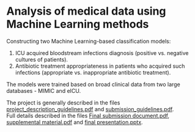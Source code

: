 # Analysis of medical data using Machine Learning methods

Constructing two Machine Learning-based classification models:
1. ICU acquired bloodstream infections diagnosis (positive vs. negative cultures of patients).
2. Antibiotic treatment appropriateness in patients who acquired such infections (appropriate vs. inappropriate antibiotic treatment).

The models were trained based on broad clinical data from two large databases - MIMIC and eICU.

The project is generally described in the files [project_description_guidelines.pdf](https://github.com/michalalayev/Analysis-of-medical-data-using-Machine-Learning-methods/blob/main/project_description_guidelines.pdf) and [submission_guidelines.pdf](https://github.com/michalalayev/Analysis-of-medical-data-using-Machine-Learning-methods/blob/main/submission_guidelines.pdf).\
Full details described in the files [Final submission document.pdf](https://github.com/michalalayev/Analysis-of-medical-data-using-Machine-Learning-methods/blob/main/Final%20submission%20document.pdf), [supplemental material.pdf](https://github.com/michalalayev/Analysis-of-medical-data-using-Machine-Learning-methods/blob/main/supplemental%20material.pdf) and [final presentation.pptx](https://github.com/michalalayev/Analysis-of-medical-data-using-Machine-Learning-methods/blob/main/final%20presentation.pptx).
